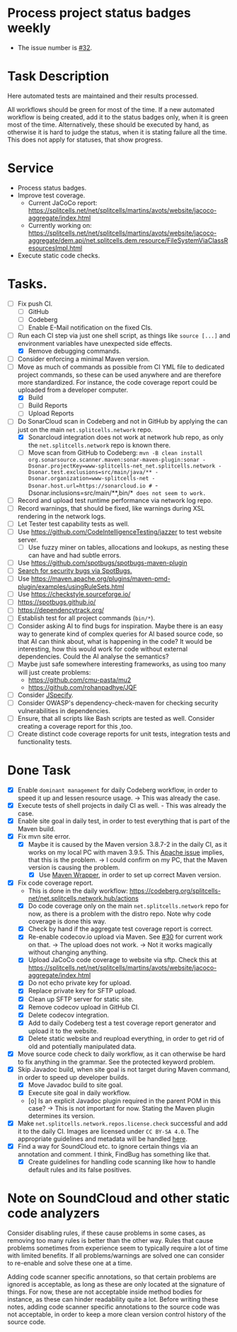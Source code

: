 # Process project status badges weekly
* The issue number is [\#32](https://codeberg.org/splitcells-net/net.splitcells.network.community/issues/32).
# Task Description
Here automated tests are maintained and their results processed.

All workflows should be green for most of the time.
If a new automated workflow is being created, add it to the status badges only,
when it is green most of the time.
Alternatively, these should be executed by hand,
as otherwise it is hard to judge the status,
when it is stating failure all the time.
This does not apply for statuses, that show progress.
# Service
* Process status badges.
* Improve test coverage.
    * Current JaCoCo report: https://splitcells.net/net/splitcells/martins/avots/website/jacoco-aggregate/index.html
    * Currently working on: https://splitcells.net/net/splitcells/martins/avots/website/jacoco-aggregate/dem.api/net.splitcells.dem.resource/FileSystemViaClassResourcesImpl.html
* Execute static code checks.
# Tasks.
* [ ] Fix push CI.
    * [ ] GitHub
    * [ ] Codeberg
    * [ ] Enable E-Mail notification on the fixed CIs.
* [ ] Run each CI step via just one shell script, as things like `source [...]` and environment variables have unexpected side effects.
    * [x] Remove debugging commands.
* [ ] Consider enforcing a minimal Maven version.
* [ ] Move as much of commands as possible from CI YML file to dedicated project commands,
  so these can be used anywhere and are therefore more standardized.
  For instance, the code coverage report could be uploaded from a developer computer.
    * [x] Build
    * [ ] Build Reports
    * [ ] Upload Reports
* [ ] Do SonarCloud scan in Codeberg and not in GitHub by applying the can just on the main `net.splitcells.network` repo.
    * [x] Sonarcloud integration does not work at network hub repo, as only the `net.splitcells.network` repo is known there.
    * [ ] Move scan from GitHub to Codeberg: `mvn -B clean install org.sonarsource.scanner.maven:sonar-maven-plugin:sonar -Dsonar.projectKey=www-splitcells-net_net.splitcells.network -Dsonar.test.exclusions=src/main/java/** -Dsonar.organization=www-splitcells-net -Dsonar.host.url=https://sonarcloud.io # `-Dsonar.inclusions=src/main/**,bin/*` does not seem to work.` 
* [ ] Record and upload test runtime performance via network log repo.
* [ ] Record warnings, that should be fixed, like warnings during XSL rendering in the network logs.
* [ ] Let Tester test capability tests as well. 
* [ ] Use https://github.com/CodeIntelligenceTesting/jazzer to test website server.
    * [ ] Use fuzzy miner on tables, allocations and lookups, as nesting these can have and had subtle errors.
* [ ] Use https://github.com/spotbugs/spotbugs-maven-plugin
* [ ] [Search for security bugs via SpotBugs.](https://spotbugs.readthedocs.io/en/latest/maven.html)
* [ ] Use https://maven.apache.org/plugins/maven-pmd-plugin/examples/usingRuleSets.html
* [ ] Use https://checkstyle.sourceforge.io/
* [ ] https://spotbugs.github.io/
* [ ] https://dependencytrack.org/
* [ ] Establish test for all project commands (`bin/*`).
* [ ] Consider asking AI to find bugs for inspiration.
  Maybe there is an easy way to generate kind of complex queries for AI based source code,
  so that AI can think about, what is happening in the code?
  It would be interesting, how this would work for code without external dependencies.
  Could the AI analyse the semantics?
* [ ] Maybe just safe somewhere interesting frameworks, as using too many will just create problems:
    * https://github.com/cmu-pasta/mu2
    * https://github.com/rohanpadhye/JQF
* [ ] Consider [JSpecify](https://jspecify.dev/).
* [ ] Consider OWASP's dependency-check-maven for checking security vulnerabilities in dependencies.
* [ ] Ensure, that all scripts like Bash scripts are tested as well.
  Consider creating a coverage report for this ,too.
* [ ] Create distinct code coverage reports for unit tests, integration tests and functionality tests.
# Done Task
* [x] Enable `dominant management` for daily Codeberg workflow, in order to speed it up and lessen resource usage.
  -> This was already the case.
* [x] Execute tests of shell projects in daily CI as well. - This was already the case.
* [x] Enable site goal in daily test, in order to test everything that is part of the Maven build.
* [x] Fix mvn site error.
    * [x] Maybe it is caused by the Maven version 3.8.7-2 in the daily CI,
      as it works on my local PC with maven 3.9.5.
      This [Apache issue](https://issues.apache.org/jira/browse/MSITE-967) implies, that this is the problem.
      -> I could confirm on my PC, that the Maven version is causing the problem.
        * [x] Use [Maven Wrapper](https://maven.apache.org/tools/wrapper/), in order to set up correct Maven version.
* [x] Fix code coverage report.
    * This is done in the daily workflow: https://codeberg.org/splitcells-net/net.splitcells.network.hub/actions
    * [x] Do code coverage only on the main `net.splitcells.network` repo for now, as there is a problem with the distro repo.
      Note why code coverage is done this way.
    * [x] Check by hand if the aggregate test coverage report is correct.
    * [x] Re-enable codecov.io upload via Maven. See [\#30](../deployment/weekly-t30-deploy-tests.md) for current work on that. -> The upload does not work. -> Not it works magically without changing anything.
    * [x] Upload JaCoCo code coverage to website via sftp. Check this at https://splitcells.net/net/splitcells/martins/avots/website/jacoco-aggregate/index.html
    * [x] Do not echo private key for upload.
    * [x] Replace private key for SFTP upload.
    * [x] Clean up SFTP server for static site.
    * [x] Remove codecov upload in GitHub CI.
    * [x] Delete codecov integration.
    * [x] Add to daily Codeberg test a test coverage report generator and upload it to the website.
    * [x] Delete static website and reupload everything, in order to get rid of old and potentially manipulated data.
* [x] Move source code check to daily workflow, as it can otherwise be hard to fix anything in the grammar.
  See the protected keyword problem.
* [x] Skip Javadoc build, when site goal is not target during Maven command, in order to speed up developer builds.
    * [x] Move Javadoc build to site goal.
    * [x] Execute site goal in daily workflow.
    * [o] Is an explicit Javadoc plugin required in the parent POM in this case?
      -> This is not important for now.
      Stating the Maven plugin determines its version.
* [x] Make `net.splitcells.network.repos.license.check` successful and add it to the daily CI.
  Images are licensed under `CC BY-SA 4.0`. The appropriate guidelines and metadata will be handled [here](../documentation/2021-08-04-improve-licensing-practices.md).
* [x] Find a way for SoundCloud etc. to ignore certain things via an annotation and comment.
  I think, FindBug has something like that.
  * [x] Create guidelines for handling code scanning like how to handle default rules and its false positives.

# Note on SoundCloud and other static code analyzers

Consider disabling rules, if these cause problems in some cases,
as removing too many rules is better than the other way.
Rules that cause problems sometimes from experience seem to typically require a lot of time with limited benefits.
If all problems/warnings are solved one can consider to re-enable and solve these one at a time.

Adding code scanner specific annotations,
so that certain problems are ignored is acceptable,
as long as these are only located at the signature of things.
For now, these are not acceptable inside method bodies for instance,
as these can hinder readability quite a lot.
Before writing these notes, adding code scanner specific annotations to the source code was not acceptable,
in order to keep a more clean version control history of the source code.